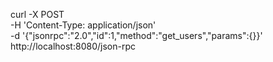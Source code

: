 curl -X POST \
-H 'Content-Type: application/json' \
-d '{"jsonrpc":"2.0","id":1,"method":"get_users","params":{}}' \
http://localhost:8080/json-rpc

